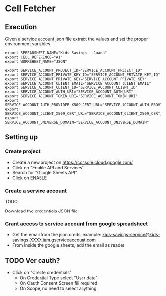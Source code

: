 # Cell Fetcher


## Execution

Given a service account json file extract the values and set the proper environment variables

```
export SPREADSHEET_NAME="Kids Savings - Juana"
export CELL_REFERENCE="A1"
export WORKSHEET_NAME="JSON"

export SERVICE_ACCOUNT_PROJECT_ID="SERVICE_ACCOUNT_PROJECT_ID"
export SERVICE_ACCOUNT_PRIVATE_KEY_ID="SERVICE_ACCOUNT_PRIVATE_KEY_ID"
export SERVICE_ACCOUNT_PRIVATE_KEY="SERVICE_ACCOUNT_PRIVATE_KEY"
export SERVICE_ACCOUNT_CLIENT_EMAIL="SERVICE_ACCOUNT_CLIENT_EMAIL"
export SERVICE_ACCOUNT_CLIENT_ID="SERVICE_ACCOUNT_CLIENT_ID"
export SERVICE_ACCOUNT_AUTH_URI="SERVICE_ACCOUNT_AUTH_URI"
export SERVICE_ACCOUNT_TOKEN_URI="SERVICE_ACCOUNT_TOKEN_URI"
export SERVICE_ACCOUNT_AUTH_PROVIDER_X509_CERT_URL="SERVICE_ACCOUNT_AUTH_PROVIDER_X509_CERT_URL"
export SERVICE_ACCOUNT_CLIENT_X509_CERT_URL="SERVICE_ACCOUNT_CLIENT_X509_CERT_URL"
export SERVICE_ACCOUNT_UNIVERSE_DOMAIN="SERVICE_ACCOUNT_UNIVERSE_DOMAIN"
```

## Setting up

### Create project

- Create a new project on https://console.cloud.google.com/
- Click on "Enable API and Services"
- Search for "Google Sheets API"
- Click on ENABLE

### Create a service account

TODO

Download the credentials JSON file

### Grant access to service account from google spreadsheet

- Get the email from the json creds, example: kids-savings-service@kids-savings-XXXX.iam.gserviceaccount.com
- From inside the google sheets, add the email as reader


## TODO Ver oauth?

- Click on "Create credentials"
  - On Credential Type select "User data"
  - On Oauth Consent Screen fill required
  - On Scope, no need to select anything

